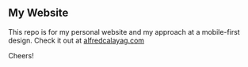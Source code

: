 ## My Website
This repo is for my personal website and my approach at a mobile-first design.  Check it out at [alfredcalayag.com](http://alfredcalayag.com)

Cheers!